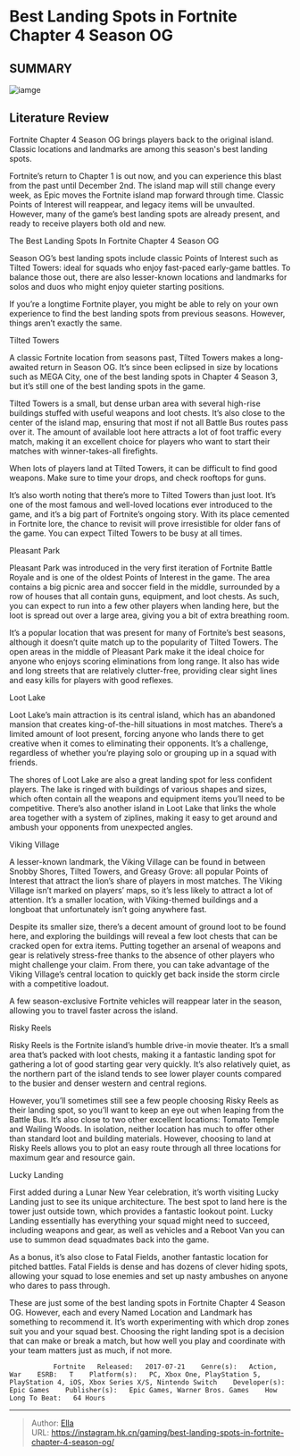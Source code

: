 # Best Landing Spots in Fortnite Chapter 4 Season OG


## SUMMARY 

![iamge](https://static1.srcdn.com/wordpress/wp-content/uploads/2023/11/best-landing-spots-in-fortnite-chapter-4-season-og.jpg)

## Literature Review

Fortnite Chapter 4 Season OG brings players back to the original island. Classic locations and landmarks are among this season&#39;s best landing spots.





Fortnite’s return to Chapter 1 is out now, and you can experience this blast from the past until December 2nd. The island map will still change every week, as Epic moves the Fortnite island map forward through time. Classic Points of Interest will reappear, and legacy items will be unvaulted. However, many of the game’s best landing spots are already present, and ready to receive players both old and new.





 The Best Landing Spots In Fortnite Chapter 4 Season OG 
         

Season OG’s best landing spots include classic Points of Interest such as Tilted Towers: ideal for squads who enjoy fast-paced early-game battles. To balance those out, there are also lesser-known locations and landmarks for solos and duos who might enjoy quieter starting positions.



If you’re a longtime Fortnite player, you might be able to rely on your own experience to find the best landing spots from previous seasons. However, things aren’t exactly the same.






 Tilted Towers 
          




A classic Fortnite location from seasons past, Tilted Towers makes a long-awaited return in Season OG. It’s since been eclipsed in size by locations such as MEGA City, one of the best landing spots in Chapter 4 Season 3, but it’s still one of the best landing spots in the game.

Tilted Towers is a small, but dense urban area with several high-rise buildings stuffed with useful weapons and loot chests. It’s also close to the center of the island map, ensuring that most if not all Battle Bus routes pass over it. The amount of available loot here attracts a lot of foot traffic every match, making it an excellent choice for players who want to start their matches with winner-takes-all firefights.



When lots of players land at Tilted Towers, it can be difficult to find good weapons. Make sure to time your drops, and check rooftops for guns.




It’s also worth noting that there’s more to Tilted Towers than just loot. It’s one of the most famous and well-loved locations ever introduced to the game, and it’s a big part of Fortnite’s ongoing story. With its place cemented in Fortnite lore, the chance to revisit will prove irresistible for older fans of the game. You can expect Tilted Towers to be busy at all times.






 Pleasant Park 
          

Pleasant Park was introduced in the very first iteration of Fortnite Battle Royale and is one of the oldest Points of Interest in the game. The area contains a big picnic area and soccer field in the middle, surrounded by a row of houses that all contain guns, equipment, and loot chests. As such, you can expect to run into a few other players when landing here, but the loot is spread out over a large area, giving you a bit of extra breathing room.

It’s a popular location that was present for many of Fortnite’s best seasons, although it doesn’t quite match up to the popularity of Tilted Towers. The open areas in the middle of Pleasant Park make it the ideal choice for anyone who enjoys scoring eliminations from long range. It also has wide and long streets that are relatively clutter-free, providing clear sight lines and easy kills for players with good reflexes.






 Loot Lake 
          

Loot Lake’s main attraction is its central island, which has an abandoned mansion that creates king-of-the-hill situations in most matches. There’s a limited amount of loot present, forcing anyone who lands there to get creative when it comes to eliminating their opponents. It’s a challenge, regardless of whether you’re playing solo or grouping up in a squad with friends.

The shores of Loot Lake are also a great landing spot for less confident players. The lake is ringed with buildings of various shapes and sizes, which often contain all the weapons and equipment items you’ll need to be competitive. There’s also another island in Loot Lake that links the whole area together with a system of ziplines, making it easy to get around and ambush your opponents from unexpected angles.






 Viking Village 
          

A lesser-known landmark, the Viking Village can be found in between Snobby Shores, Tilted Towers, and Greasy Grove: all popular Points of Interest that attract the lion’s share of players in most matches. The Viking Village isn’t marked on players’ maps, so it’s less likely to attract a lot of attention. It’s a smaller location, with Viking-themed buildings and a longboat that unfortunately isn’t going anywhere fast.

Despite its smaller size, there’s a decent amount of ground loot to be found here, and exploring the buildings will reveal a few loot chests that can be cracked open for extra items. Putting together an arsenal of weapons and gear is relatively stress-free thanks to the absence of other players who might challenge your claim. From there, you can take advantage of the Viking Village’s central location to quickly get back inside the storm circle with a competitive loadout.






A few season-exclusive Fortnite vehicles will reappear later in the season, allowing you to travel faster across the island.






 Risky Reels 
          

Risky Reels is the Fortnite island’s humble drive-in movie theater. It’s a small area that’s packed with loot chests, making it a fantastic landing spot for gathering a lot of good starting gear very quickly. It’s also relatively quiet, as the northern part of the island tends to see lower player counts compared to the busier and denser western and central regions.

However, you’ll sometimes still see a few people choosing Risky Reels as their landing spot, so you’ll want to keep an eye out when leaping from the Battle Bus. It’s also close to two other excellent locations: Tomato Temple and Wailing Woods. In isolation, neither location has much to offer other than standard loot and building materials. However, choosing to land at Risky Reels allows you to plot an easy route through all three locations for maximum gear and resource gain.






 Lucky Landing 
          

First added during a Lunar New Year celebration, it’s worth visiting Lucky Landing just to see its unique architecture. The best spot to land here is the tower just outside town, which provides a fantastic lookout point. Lucky Landing essentially has everything your squad might need to succeed, including weapons and gear, as well as vehicles and a Reboot Van you can use to summon dead squadmates back into the game.

As a bonus, it’s also close to Fatal Fields, another fantastic location for pitched battles. Fatal Fields is dense and has dozens of clever hiding spots, allowing your squad to lose enemies and set up nasty ambushes on anyone who dares to pass through.

These are just some of the best landing spots in Fortnite Chapter 4 Season OG. However, each and every Named Location and Landmark has something to recommend it. It’s worth experimenting with which drop zones suit you and your squad best. Choosing the right landing spot is a decision that can make or break a match, but how well you play and coordinate with your team matters just as much, if not more.




               Fortnite   Released:   2017-07-21    Genre(s):   Action, War    ESRB:   T    Platform(s):   PC, Xbox One, PlayStation 5, PlayStation 4, iOS, Xbox Series X/S, Nintendo Switch    Developer(s):   Epic Games    Publisher(s):   Epic Games, Warner Bros. Games    How Long To Beat:   64 Hours      

---

> Author: [Ella](https://instagram.hk.cn/)  
> URL: https://instagram.hk.cn/gaming/best-landing-spots-in-fortnite-chapter-4-season-og/  

